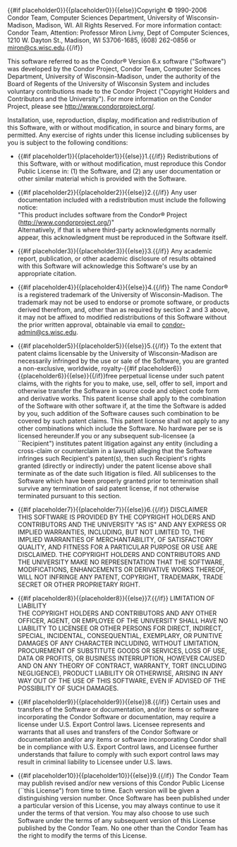 {{#if placeholder0}}{{placeholder0}}{{else}}Copyright © 1990-2006 Condor Team, Computer Sciences Department, University of Wisconsin-Madison,
         Madison, WI. All Rights Reserved. For more information contact: Condor Team, Attention: Professor
         Miron Livny, Dept of Computer Sciences, 1210 W. Dayton St., Madison, WI 53706-1685, (608) 262-0856 or
         miron@cs.wisc.edu.{{/if}}

This software referred to as the Condor® Version 6.x software (&quot;Software&quot;) was developed by the Condor Project, Condor Team, Computer Sciences Department, University of Wisconsin-Madison, under the authority of the Board of Regents of the University of Wisconsin System and includes voluntary contributions made to the Condor Project (&quot;Copyright Holders and Contributors and the University&quot;). For more information on the Condor Project, please see http://www.condorproject.org/.

Installation, use, reproduction, display, modification and redistribution of this Software, with or without modification, in source and binary forms, are permitted. Any exercise of rights under this license including sublicenses by you is subject to the following conditions:

* {{#if placeholder1}}{{placeholder1}}{{else}}1.{{/if}} Redistributions of this Software, with or without modification, must reproduce this Condor Public License in: (1) the Software, and (2) any user documentation or other similar material which is provided with the Software.
* {{#if placeholder2}}{{placeholder2}}{{else}}2.{{/if}} Any user documentation included with a redistribution must include the following notice:   
   &quot;This product includes software from the Condor® Project (http://www.condorproject.org/)&quot;   
   Alternatively, if that is where third-party acknowledgments normally appear, this acknowledgment must be reproduced in the Software itself.

* {{#if placeholder3}}{{placeholder3}}{{else}}3.{{/if}} Any academic report, publication, or other academic disclosure of results obtained with this Software will acknowledge this Software's use by an appropriate citation.
* {{#if placeholder4}}{{placeholder4}}{{else}}4.{{/if}} The name Condor® is a registered trademark of the University of Wisconsin-Madison. The trademark may not be used to endorse or promote software, or products derived therefrom, and, other than as required by section 2 and 3 above, it may not be affixed to modified redistributions of this Software without the prior written approval, obtainable via email to condor-admin@cs.wisc.edu.
* {{#if placeholder5}}{{placeholder5}}{{else}}5.{{/if}} To the extent that patent claims licensable by the University of Wisconsin-Madison are necessarily infringed by the use or sale of the Software, you are granted a non-exclusive, worldwide, royalty-{{#if placeholder6}}{{placeholder6}}{{else}}{{/if}}free perpetual license under such patent claims, with the rights for you to make, use, sell, offer to sell, import and otherwise transfer the Software in source code and object code form and derivative works. This patent license shall apply to the combination of the Software with other software if, at the time the Software is added by you, such addition of the Software causes such combination to be covered by such patent claims. This patent license shall not apply to any other combinations which include the Software. No hardware per se is licensed hereunder.If you or any subsequent sub-licensee (a ``Recipient&quot;) institutes patent litigation against any entity (including a cross-claim or counterclaim in a lawsuit) alleging that the Software infringes such Recipient's patent(s), then such Recipient's rights granted (directly or indirectly) under the patent license above shall terminate as of the date such litigation is filed. All sublicenses to the Software which have been properly granted prior to termination shall survive any termination of said patent license, if not otherwise terminated pursuant to this section.
* {{#if placeholder7}}{{placeholder7}}{{else}}6.{{/if}} DISCLAIMER   
   THIS SOFTWARE IS PROVIDED BY THE COPYRIGHT HOLDERS AND CONTRIBUTORS AND THE UNIVERSITY &quot;AS IS&quot; AND ANY EXPRESS OR IMPLIED WARRANTIES, INCLUDING, BUT NOT LIMITED TO, THE IMPLIED WARRANTIES OF MERCHANTABILITY, OF SATISFACTORY QUALITY, AND FITNESS FOR A PARTICULAR PURPOSE OR USE ARE DISCLAIMED. THE COPYRIGHT HOLDERS AND CONTRIBUTORS AND THE UNIVERSITY MAKE NO REPRESENTATION THAT THE SOFTWARE, MODIFICATIONS, ENHANCEMENTS OR DERIVATIVE WORKS THEREOF, WILL NOT INFRINGE ANY PATENT, COPYRIGHT, TRADEMARK, TRADE SECRET OR OTHER PROPRIETARY RIGHT.
* {{#if placeholder8}}{{placeholder8}}{{else}}7.{{/if}} LIMITATION OF LIABILITY   
   THE COPYRIGHT HOLDERS AND CONTRIBUTORS AND ANY OTHER OFFICER, AGENT, OR EMPLOYEE OF THE UNIVERSITY SHALL HAVE NO LIABILITY TO LICENSEE OR OTHER PERSONS FOR DIRECT, INDIRECT, SPECIAL, INCIDENTAL, CONSEQUENTIAL, EXEMPLARY, OR PUNITIVE DAMAGES OF ANY CHARACTER INCLUDING, WITHOUT LIMITATION, PROCUREMENT OF SUBSTITUTE GOODS OR SERVICES, LOSS OF USE, DATA OR PROFITS, OR BUSINESS INTERRUPTION, HOWEVER CAUSED AND ON ANY THEORY OF CONTRACT, WARRANTY, TORT (INCLUDING NEGLIGENCE), PRODUCT LIABILITY OR OTHERWISE, ARISING IN ANY WAY OUT OF THE USE OF THIS SOFTWARE, EVEN IF ADVISED OF THE POSSIBILITY OF SUCH DAMAGES.
* {{#if placeholder9}}{{placeholder9}}{{else}}8.{{/if}} Certain uses and transfers of the Software or documentation, and/or items or software incorporating the Condor Software or documentation, may require a license under U.S. Export Control laws. Licensee represents and warrants that all uses and transfers of the Condor Software or documentation and/or any items or software incorporating Condor shall be in compliance with U.S. Export Control laws, and Licensee further understands that failure to comply with such export control laws may result in criminal liability to Licensee under U.S. laws.
* {{#if placeholder10}}{{placeholder10}}{{else}}9.{{/if}} The Condor Team may publish revised and/or new versions of this Condor Public License (``this License&quot;) from time to time. Each version will be given a distinguishing version number. Once Software has been published under a particular version of this License, you may always continue to use it under the terms of that version. You may also choose to use such Software under the terms of any subsequent version of this License published by the Condor Team. No one other than the Condor Team has the right to modify the terms of this License.